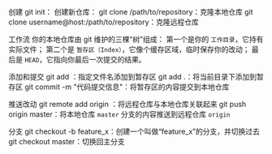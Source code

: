 
创建
git init： 创建新仓库：
git clone /path/to/repository：克隆本地仓库
git clone username@host:/path/to/repository：克隆远程仓库

工作流
你的本地仓库由 git 维护的三棵“树”组成：
第一个是你的 `工作目录`，它持有实际文件；
第二个是 `暂存区（Index）`，它像个缓存区域，临时保存你的改动；
最后是 `HEAD`，它指向你最后一次提交的结果。

添加和提交
git add <filename>：指定文件名添加到暂存区
git add .：将当前目录下添加到暂存区
git commit -m "代码提交信息"：将暂存区的内容提交到本地仓库

推送改动
git remote add origin <Your Github URL>：将远程仓库与本地仓库关联起来
git push origin master：将本地仓库 `master` 分支的内容推送到远程仓库 `origin`

分支
git checkout -b feature_x：创建一个叫做“feature_x”的分支，并切换过去
git checkout master：切换回主分支